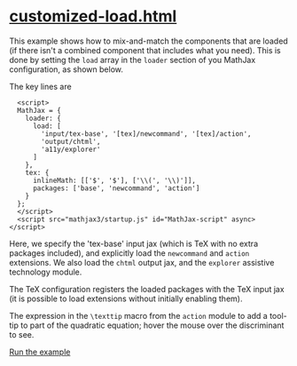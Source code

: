 # [customized-load.html](https://mathjax.github.io/mj3-demos/customized-load.html)

This example shows how to mix-and-match the components that are loaded (if there isn't a combined component that includes what you need).  This is done by setting the `load` array in the `loader` section of you MathJax configuration, as shown below.

The key lines are

```
  <script>
  MathJax = {
    loader: {
      load: [
        'input/tex-base', '[tex]/newcommand', '[tex]/action',
        'output/chtml',
        'a11y/explorer'
      ]
    },
    tex: {
      inlineMath: [['$', '$'], ['\\(', '\\)']],
      packages: ['base', 'newcommand', 'action']
    }
  };
  </script>
  <script src="mathjax3/startup.js" id="MathJax-script" async></script>
```

Here, we specify the 'tex-base' input jax (which is TeX with no extra packages included), and explicitly load the `newcommand` and `action` extensions.  We also load the `chtml` output jax, and the `explorer` assistive technology module.

The TeX configuration registers the loaded packages with the TeX input jax (it is possible to load extensions without initially enabling them).

The expression in the `\texttip` macro from the `action` module to add a tool-tip to part of the quadratic equation; hover the mouse over the discriminant to see.

[Run the example](https://mathjax.github.io/mj3-demos/customized-load.html)
